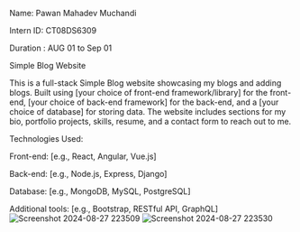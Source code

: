 Name: Pawan Mahadev Muchandi

Intern ID: CT08DS6309

Duration : AUG 01 to Sep 01

Simple Blog Website

This is a full-stack Simple Blog website showcasing my blogs and adding blogs. Built using [your choice of front-end framework/library] for the front-end, [your choice of back-end framework] for the back-end, and a [your choice of database] for storing data. The website includes sections for my bio, portfolio projects, skills, resume, and a contact form to reach out to me.

Technologies Used:

Front-end: [e.g., React, Angular, Vue.js]

Back-end: [e.g., Node.js, Express, Django]

Database: [e.g., MongoDB, MySQL, PostgreSQL]

Additional tools: [e.g., Bootstrap, RESTful API, GraphQL]
![Screenshot 2024-08-27 223509](https://github.com/user-attachments/assets/0cd987d4-9ebb-485d-863b-38412b9ef5dd)
![Screenshot 2024-08-27 223530](https://github.com/user-attachments/assets/83b2726f-6436-419b-836f-4c7bb60c3b93)



